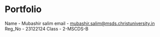 # Portfolio
Name - Mubashir salim
email - mubashir.salim@msds.christuniversity.in  
Reg_No - 23122124
Class - 2-MSCDS-B

